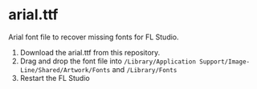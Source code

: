 # arial.ttf

Arial font file to recover missing fonts for FL Studio.

1. Download the arial.ttf from this repository.
2. Drag and drop the font file into `/Library/Application Support/Image-Line/Shared/Artwork/Fonts` and `/Library/Fonts`
3. Restart the FL Studio

